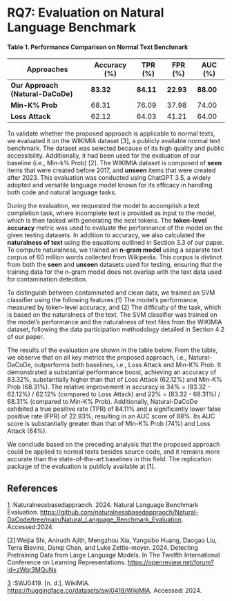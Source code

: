 # RQ7: Evaluation on Natural Language Benchmark

#### Table 1. Performance Comparison on Normal Text Benchmark

| Approaches     | Accuracy (%) | TPR (%) | FPR (%) | AUC (%) |
|----------------|--------------|---------|---------|---------|
| **Our Approach (Natural-DaCoDe)** | **83.32** | **84.11** | **22.93** | **88.00** |
| **Min-K% Prob** | 68.31        | 76.09   | 37.98   | 74.00   |
| **Loss Attack** | 62.12        | 64.03   | 41.21   | 64.00   |


To validate whether the proposed approach is applicable to normal texts, we evaluated it on the WIKIMIA dataset [3], a publicly available normal text benchmark. The dataset was selected because of its high quality and public accessibility. Additionally, it had been used for the evaluation of our baseline (i.e., Min-k% Prob) [2]. The WIKIMIA dataset is composed of **seen** items that were created before 2017, and **unseen** items that were created after 2023. This evaluation was conducted using ChatGPT 3.5, a widely adopted and versatile language model known for its efficacy in handling both code and natural language tasks.

During the evaluation, we requested the model to accomplish a text completion task, where incomplete text is provided as input to the model, which is then tasked with generating the next tokens. The **token-level accuracy** metric was used to evaluate the performance of the model on the given testing datasets. In addition to accuracy, we also calculated the **naturalness of text** using the equations outlined in Section 3.3 of our paper. To compute naturalness, we trained an **n-gram model** using a separate text corpus of 60 million words collected from Wikipedia. This corpus is distinct from both the **seen** and **unseen** datasets used for testing, ensuring that the training data for the n-gram model does not overlap with the text data used for contamination detection.

  To distinguish between contaminated and clean data, we trained an SVM classifier using the following features:(1) The model’s performance, measured by token-level accuracy, and (2) The difficulty of the task, which is based on the naturalness of the text. The SVM classifier was trained on the model’s performance and the naturalness of text files from the WIKIMIA dataset, following the data participation methodology detailed in Section 4.2 of our paper.

  The results of the evaluation are shown in the table below. From the table, we observe that on all key metrics the proposed approach, i.e., Natural-DaCoDe, outperforms both baselines, i.e., Loss Attack and Min-K% Prob. It demonstrated a substantial performance boost, achieving an accuracy of 83.32%, substantially higher than that of Loss Attack (62.12%) and Min-K% Prob (68.31%). The relative improvement in accuracy is 34% = (83.32 - 62.12%) / 62.12% (compared to Loss Attack) and 22% = (83.32 - 68.31%) / 68.31% (compared to Min-K% Prob). Additionally, Natural-DaCoDe exhibited a true positive rate (TPR) of 84.11% and a significantly lower false positive rate (FPR) of 22.93%, resulting in an AUC score of 88%. Its AUC score is substantially greater than that of Min-K% Prob (74%) and Loss Attack (64%).

We conclude based on the preceding analysis that the proposed approach could be applied to normal texts besides source code, and it remains more accurate than the state-of-the-art baselines in this field. The replication package of the evaluation is publicly available at [1].


## References
[1](https://github.com/naturalnessbasedappraoch/Natural-DaCode/tree/main/Natural_Language_Benchmark_Evaluation) :Naturalnessbasedappraoch. 2024. Natural Language Benchmark Evaluation. https://github.com/naturalnessbasedappraoch/Natural-DaCode/tree/main/Natural_Language_Benchmark_Evaluation. Accessed:2024.

[2]:Weijia Shi, Anirudh Ajith, Mengzhou Xia, Yangsibo Huang, Daogao Liu, Terra Blevins, Danqi Chen, and Luke Zettle-moyer. 2024. Detecting Pretraining Data from Large Language Models. In The Twelfth International Conference on Learning Representations. https://openreview.net/forum?id=zWqr3MQuNs

[3](https://huggingface.co/datasets/swj0419/WikiMIA) :SWJ0419. [n. d.]. WikiMIA. https://huggingface.co/datasets/swj0419/WikiMIA. Accessed: 2024.
